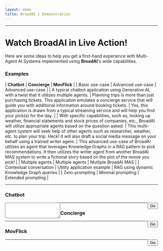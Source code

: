 ```yaml
---
layout: demo
title: BroadAI | Demonstration
---
```


---

# Watch BroadAI in Live Action!

Here are some ideas to help you get a first-hand experience with Multi-Agent AI Systems implemented using **BroadAI**'s wide capabilities.

### Examples

| **Chatbot** | **Concierge** | **MovFlick** |
| Basic use-case | Advanced use-case | Advanced use-case |
| A typical chatbot application using Generative AI, with a twist that it utilizes multiple agents. | Planning trips is more than just purchasing tickets. This application emulates a concierge service that will guide you with additional information around booking tickets. | Yes, this application is drawn from a typical streaming service and will help you find your pick(s) for the day. | 
| With specific capabilities, such as, looking up weather, financial statements and stock prices of companies, etc., BroadAI will utilize appropriate agents based on the question asked. | This multi-agent system will seek help of other agents such as researcher, weather, etc. to plan your trip. Heck! it will also draft a social media message on your behalf using a trained writer agent. | This advanced use-case of BroadAI utilizes an agent that leverages Knowledge Graphs in a RAG pattern to pick recommendations. It then utilizes the writer agent from another BroadAI MAS system to write a fictional story based on the plot of the movie you pick! |
| Multiple agents | Multiple agents | Multiple BroadAI MAS |
| Contextual conversation | Utility application example | RAG using dynamic Knowledge Graph queries |
| Zero-prompting | Minimal prompting | Extended prompting |


---

<div class="top">
  <div class="mission">
    <h3 id="chatbot">
      Chatbot
    </h3>
    <form>
      <div style="display:inline;float:left;">
        <!-- form elements here -->
        <textarea id="chatbox" rows="3" required></textarea>
      </div>
      <!--  -->
      <div style="display:inline;float:right;">
        <input type="button" id="btnGoChatbot" value="Go" onClick="goChatbot()">
      </div>
    </form>
    <div style='display:block;' id="planChatbot"> <!-- .. plan .. --> </div>
  </div>

  <div class="lead">
    <div id="responseChatbot"> <!-- .. response .. --> </div>
  </div>
</div>

---

<div class="top">
  <div class="mission">
    <h3 id="concierge">
      Concierge
    </h3>
    <form>
      <div style="display:inline;float:left;">
      <!-- form elements here -->
      </div>
      <!--  -->
      <div style="display:inline;float:right;">
        <input type="button" value="Go" onClick="goConcierge()">
      </div>
    </form>
    <div style='display:block;' id="planConcierge"> <!-- .. plan .. --> </div>
  </div>

  <div class="lead">
    <div id="responseConcierge"> <!-- .. response .. --> </div>
  </div>
</div>

---

<div class="top">
  <div class="mission">
    <h3 id="movflick">
      MovFlick
    </h3>
    <form>
      <div style="display:inline;float:left;">
      <!-- form elements here -->
      </div>
      <!--  -->
      <div style="display:inline;float:right;">
        <input type="button" value="Go" onClick="goMovflick()">
      </div>
    </form>
    <div style='display:block;' id="planMovflick"> <!-- .. plan .. --> </div>
  </div>

  <div class="lead">
    <div id="responseMovflick"> <!-- .. response .. --> </div>
  </div>
</div>

---



<!-- 

<textarea id="notes" name="notes" rows="6" required style="width:calc(100% - 20px); padding:10px; margin:0.5em 0; border:1px solid #ddd; border-radius:4px; box-sizing:border-box;"></textarea>
<div style='padding:0;width:100%;margin-bottom:2em;'>
  <div style="display:inline;float:left;">
    <input type="checkbox" id="history" name="history" style="margin-right: 10px;">
    <label for="history">Enable follow up</label>
  </div>
  <div style="display:inline;float:right;">
    <input type="button" id="btngo" value="Go" onClick="go()" style="font-family: 'Architects Daughter', 'Helvetica Neue', Helvetica, Arial, serif; font-size: 18px; text-align: center; padding: 10px; margin: 0 10px 10px 0; color: #fff; background-color: #2e7bcf; border: none; border-radius: 5px; -moz-border-radius: 5px; -webkit-border-radius: 5px;">
  </div>
</div>

-->